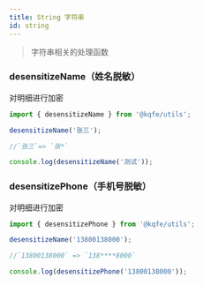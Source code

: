 ```yaml
---
title: String 字符串
id: string
---
```


> 字符串相关的处理函数

### desensitizeName（姓名脱敏）

对明细进行加密

```typescript
import { desensitizeName } from '@kqfe/utils';

desensitizeName('张三');

//`张三`=> `张*`
```

```typescript run
console.log(desensitizeName('测试'));
```

### desensitizePhone（手机号脱敏）

对明细进行加密

```typescript
import { desensitizePhone } from '@kqfe/utils';

desensitizeName('13800138000');

//`13800138000` => `138****8000`
```

```typescript run
console.log(desensitizePhone('13800138000'));
```
